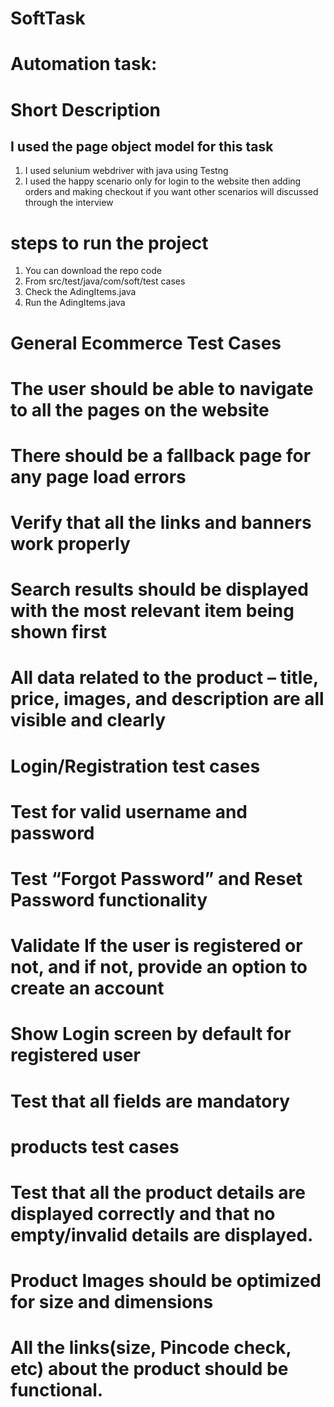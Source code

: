 # SoftTask
# Automation task:
# Short Description
## I used the page object model for this task 

1. I used selunium webdriver with java using Testng
2.  I used the happy scenario only for login to the website then adding orders and making checkout if you want other scenarios will discussed through the interview
   # steps to run the project
   1. You can download the repo code
   2. From src/test/java/com/soft/test cases
   3. Check the AdingItems.java
   4. Run the AdingItems.java
# General Ecommerce Test Cases
# The user should be able to navigate to all the pages on the website
# There should be a fallback page for any page load errors
# Verify that all the links and banners work properly
# Search results should be displayed with the most relevant item being shown first
# All data related to the product – title, price, images, and description are all visible and clearly

# Login/Registration test cases 
# Test for valid username and password
# Test “Forgot Password” and Reset Password functionality
# Validate If the user is registered or not, and if not, provide an option to create an account
# Show Login screen by default for registered user
# Test that all fields are mandatory

# products test cases
# Test that all the product details are displayed correctly and that no empty/invalid details are displayed.
# Product Images should be optimized for size and dimensions
# All the links(size, Pincode check, etc) about the product should be functional.

# 



